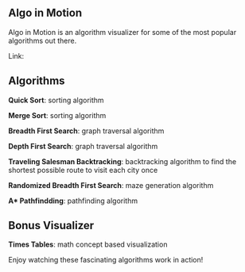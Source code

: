 ## Algo in Motion

Algo in Motion is an algorithm visualizer for some of the most popular algorithms out there.

Link:

## Algorithms

**Quick Sort**: sorting algorithm

**Merge Sort**: sorting algorithm

**Breadth First Search**: graph traversal algorithm

**Depth First Search**: graph traversal algorithm

**Traveling Salesman Backtracking**: backtracking algorithm to find the shortest possible route to visit each city once

**Randomized Breadth First Search**: maze generation algorithm

**A\* Pathfindding**: pathfinding algorithm

## Bonus Visualizer

**Times Tables**: math concept based visualization


Enjoy watching these fascinating algorithms work in action!

